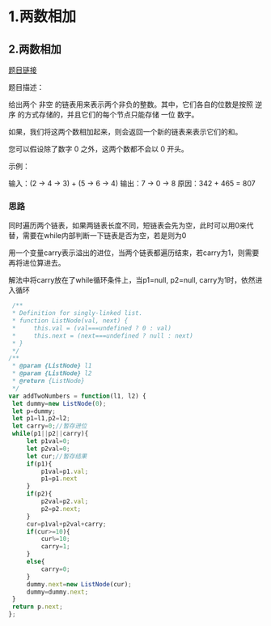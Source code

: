 # 1.两数相加

## 2.两数相加
[题目链接](https://leetcode.cn/problems/add-two-numbers/)
  
题目描述：

给出两个 非空 的链表用来表示两个非负的整数。其中，它们各自的位数是按照 逆序 的方式存储的，并且它们的每个节点只能存储 一位 数字。

如果，我们将这两个数相加起来，则会返回一个新的链表来表示它们的和。

您可以假设除了数字 0 之外，这两个数都不会以 0 开头。

示例：

输入：(2 -> 4 -> 3) + (5 -> 6 -> 4)
输出：7 -> 0 -> 8
原因：342 + 465 = 807

### 思路
同时遍历两个链表，如果两链表长度不同，短链表会先为空，此时可以用0来代替，需要在while内部判断一下链表是否为空，若是则为0

 用一个变量carry表示溢出的进位，当两个链表都遍历结束，若carry为1，则需要再将进位算进去。

 解法中将carry放在了while循环条件上，当p1=null, p2=null, carry为1时，依然进入循环
```js
 /**
 * Definition for singly-linked list.
 * function ListNode(val, next) {
 *     this.val = (val===undefined ? 0 : val)
 *     this.next = (next===undefined ? null : next)
 * }
 */
/**
 * @param {ListNode} l1
 * @param {ListNode} l2
 * @return {ListNode}
 */
var addTwoNumbers = function(l1, l2) {
 let dummy=new ListNode(0);
 let p=dummy;
 let p1=l1,p2=l2;
 let carry=0;//暂存进位
 while(p1||p2||carry){
     let p1val=0;
     let p2val=0;
     let cur;//暂存结果
     if(p1){
         p1val=p1.val;
         p1=p1.next
     }
     if(p2){
         p2val=p2.val;
         p2=p2.next;
     }
     cur=p1val+p2val+carry;
     if(cur>=10){
         cur%=10;
         carry=1;
     }
     else{
         carry=0;
     }
     dummy.next=new ListNode(cur);
     dummy=dummy.next;
 }
 return p.next;
};
```